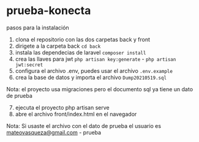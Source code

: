 # prueba-konecta


pasos para la instalación

1. clona el repositorio con las dos carpetas back y front
2. dirigete a la carpeta back ```cd back ```
3. instala las dependecias de laravel ```composer install```
4. crea las llaves para jwt ``` php artisan key:generate ``` - ``` php artisan jwt:secret ```
5. configura el archivo .env, puedes usar el archivo ``` .env.example ```
6. crea la base de datos y importa el archivo ``` Dump20210519.sql ```

Nota: el proyecto usa migraciones pero el documento sql ya tiene un dato de prueba

7. ejecuta el proyecto php artisan serve
8. abre el archivo front/index.html en el navegador

Nota: Si usaste el archivo con el dato de prueba el usuario es mateovasqueza@gmail.com - prueba
